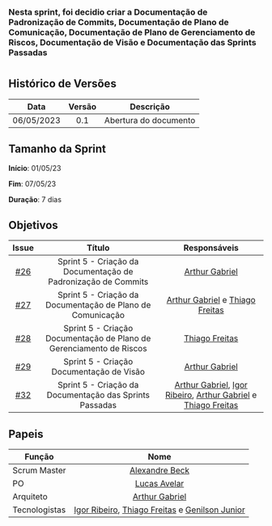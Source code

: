 ### Nesta sprint, foi decidio criar a Documentação de Padronização de Commits, Documentação de Plano de Comunicação, Documentação de Plano de Gerenciamento de Riscos, Documentação de Visão e Documentação das Sprints Passadas

#

## Histórico de Versões

|    Data    | Versão |       Descrição       |
| :--------: | :----: | :-------------------: |
| 06/05/2023 |  0.1   | Abertura do documento |

## Tamanho da Sprint

**Início**: 01/05/23

**Fim**: 07/05/23

**Duração**: 7 dias

## Objetivos

|                             Issue                              |                               Título                                |                                                                                                  Responsáveis                                                                                                   |
| :------------------------------------------------------------: | :-----------------------------------------------------------------: | :-------------------------------------------------------------------------------------------------------------------------------------------------------------------------------------------------------------: |
| [#26](https://github.com/fga-eps-mds/2023.1-GuiaUnB/issues/26) |    Sprint 5 - Criação da Documentação de Padronização de Commits    |                                                                               [Arthur Gabriel](https://github.com/ArthurGabrieel)                                                                               |
| [#27](https://github.com/fga-eps-mds/2023.1-GuiaUnB/issues/27) |     Sprint 5 - Criação da Documentação de Plano de Comunicação      |                                                    [Arthur Gabriel](https://github.com/ArthurGabrieel) e [Thiago Freitas](https://github.com/thiagorfreitas)                                                    |
| [#28](https://github.com/fga-eps-mds/2023.1-GuiaUnB/issues/28) | Sprint 5 - Criação Documentação de Plano de Gerenciamento de Riscos |                                                                               [Thiago Freitas](https://github.com/thiagorfreitas)                                                                               |
| [#29](https://github.com/fga-eps-mds/2023.1-GuiaUnB/issues/29) |              Sprint 5 - Criação Documentação de Visão               |                                                                               [Arthur Gabriel](https://github.com/ArthurGabrieel)                                                                               |
| [#32](https://github.com/fga-eps-mds/2023.1-GuiaUnB/issues/32) |       Sprint 5 - Criação da Documentação das Sprints Passadas       | [Arthur Gabriel](https://github.com/ArthurGabrieel), [Igor Ribeiro](https://github.com/igor-ribeir0), [Arthur Gabriel](https://github.com/ArthurGabrieel) e [Thiago Freitas](https://github.com/thiagorfreitas) |

## Papeis

| Função        |                                                                           Nome                                                                           |
| ------------- | :------------------------------------------------------------------------------------------------------------------------------------------------------: |
| Scrum Master  |                                                       [Alexandre Beck](https://github.com/zzzBECK)                                                       |
| PO            |                                                    [Lucas Avelar](https://github.com/LucasAvelar2711)                                                    |
| Arquiteto     |                                                   [Arthur Gabriel](https://github.com/ArthurGabrieel)                                                    |
| Tecnologistas | [Igor Ribeiro](https://github.com/igor-ribeir0), [Thiago Freitas](https://github.com/thiagorfreitas) e [Genilson Junior](https://github.com/GenilsonJrs) |
